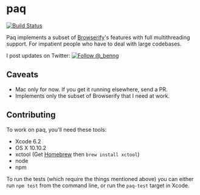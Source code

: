 # paq

[![Build Status](https://travis-ci.org/ben-ng/paq.svg?branch=master)](https://travis-ci.org/ben-ng/paq)

Paq implements a subset of [Browserify](http://browserify.org)'s features with full multithreading support. For impatient people who have to deal with large codebases.

I post updates on Twitter:
[![Follow @_benng](http://i.imgur.com/FImwJ9n.png)](https://twitter.com/_benng)

## Caveats

 * Mac only for now. If you get it running elsewhere, send a PR.
 * Implements only the subset of Browserify that I need at work.

## Contributing

To work on paq, you'll need these tools:

- Xcode 6.2
- OS X 10.10.2
- xctool (Get [Homebrew](http://brew.sh) then `brew install xctool`)
- node
- npm

To run the tests (which require the things mentioned above) you can either run `npm test` from the command line, or run the `paq-test` target in Xcode.
